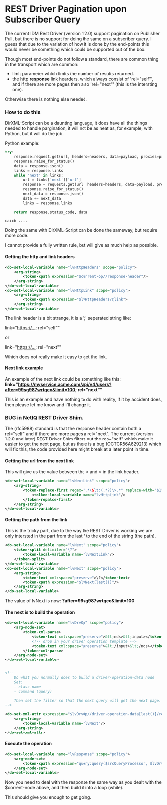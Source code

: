 # REST Driver Pagination upon Subscriber Query

The current IDM Rest Driver (version 1.2.0) support pagination on Publisher Pull, but there is no support for doing the same on a subscriber query. I guess that due to the variation of how it is done by the end-points this would never be something which could be supported out of the box.

Though most end-points do not follow a standard, there are common thing in the transport which are common:

- limit parameter which limits the number of results returned.
- the http **response** link hearders, which always consist of 'rel="self"', and if there are more pages then also 'rel="next"' (this is the intersting one).

Otherwise there is nothing else needed. 

### How to do this

DirXML-Script can be a daunting language, it does have all the things needed to handle pargination, it will not be as neat as, for example, with Python, but it will do the job.

Python example:
```python
try:
    response.request.get(url, headers=headers, data=payload, proxies=proxies)
    response.raise_for_status()
    data = response.json()
    links = response.links
    while 'next' in links:
        url = links['next']['url']
        response = requests.get(url, headers=headers, data=payload, proxiex=proxies)
        response.raise_for_status()
        next_data = response.json()
        data += next_data
        links = response.links

    return response.status_code, data

catch ....        
```

Doing the same with DirXML-Script can be done the sameway, but require more code.

I cannot provide a fully written rule, but will give as much help as possible.

#### Getting the http and link headers
```xml
<do-set-local-variable name="lvHttpHeaders" scope="policy">
    <arg-string>
        <token-xpath expression="$current-op//response-header"/>
    </arg-string>
</do-set-local-variable>
<do-set-local-variable name="lvHttpLink" scope="policy">
    <arg-string>
        <token-xpath expression="$lvHttpHeaders/@link">
    </arg-string>
</do-set-local-variable>
```

The link header is a bit strange, it is a ';' seperated string like:

link="<https://...>; rel="self""

or 

link="<https://...>; rel="next""

Which does not really make it easy to get the link. 

#### Next link example

An example of the next link could be something like this:<br/>
**link="<https://myservice.acme.com/api/v4/users?after=99sg987wrtqeo&limit=100>; rel="next""**

This is an example and have nothing to do with reality, if it by accident does, then please let me know and I'll change it.

### BUG in NetIQ REST Driver Shim.

The (rfc5988) standard is that the response header contain both a rel="self" and if there are more pages a rel="next". The current (version 1.2.0 and later) REST Driver Shim filters out the res="self" which make it easier to get the next page, but as there is a bug (OCTCR56A629213) which will fix this, the code provided here might break at a later point in time.

#### Getting the url from the next link
This will give us the value between the < and > in the link header.
```xml
<do-set-local-variable name="lvNextLink" scope="policy">
    <arg-string>
        <token-replace-first regex=".*\&lt:(.*?)\>.*" replace-with="$1">
            <tolken-local-variable name="lvHttpLink"/>
        </token-repalce-first>
    </arg-string>
</do-set-local-variable>
```

####  Getting the path from the link 
This is the tricky part, due to the way the REST Driver is working we are only intersted in the part from the last / to the end of the string (the path).

```xml
<do-set-local-variable name="lvNext" scope="policy">
    <token-split delimiter="\?">
        <token-local-variable name="lvNextLink"/>
    </token-split>
</do-set-local-variable>
<do-set-local-variable name="lvNext" scope="policy">
    <arg-string>
        <token-text xml:space="preserve">\?</token-text>
        <token-xpath expression="$lvNext[last()]"/>
    </arg-string>
</do-set-local-variable>
```

The value of lvNext is now: **?after=99sg987wrtqeo&limit=100**

#### The next is to build the operation
```xml
<do-set-local-variable name="lvDrvOp" scope="policy">
    <arg-node-set>
        <token-xml-parse>
            <token-text xml:space="preserve">&lt;nds>&lt;input></token-text>
            <!-- drop in your driver operation template -->
            <toekn-text xml:space="preserve">&lt;/input>&lt;/nds></token-text>
        </token-xml-parse>
    </arg-node-set>
</do-set-local-variable>


<!-- 
    Do what you normally does to build a driver-operation-data node 
    Set:
    - class-name
    - command (query)

    Then set the filter so that the next query will get the next page.
-->

<do-set-xml-attr expression="$lvDrvOp//driver-operation-data[last()]/request[last()]/url-token[last()]" name="filter">
    <arg-string>
        <token-local-variable name="lvNext"/>
    </arg-string>
</do-set-xml-attr>
```

#### Execute the operation 
```xml
<do-set-local-variable name="lvResponse" scope="policy">
    <arg-node-set>
        <token-xpath expression="query:query($srcQueryProcessor, $lvDrvOp/nds)"/>
    </arg-node-set>
</do-set-local-variable>
```

Now you need to deal with the response the same way as you dealt with the $corrent-node above, and then build it into a loop (while).

This should give you enough to get going.